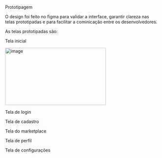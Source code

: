Prototipagem

O design foi feito no figma para validar a interface, garantir clareza nas telas prototipadas e para facilitar a cominicação entre os desenvolvedores.

As telas prototipadas são:

Tela inicial

<img width="328" height="186" alt="image" src="https://github.com/user-attachments/assets/acf2ad91-dd56-4eaf-99e2-c8ef886b26af" />

Tela de login

Tela de cadastro 

Tela do marketplace

Tela de perfil

Tela de configurações
